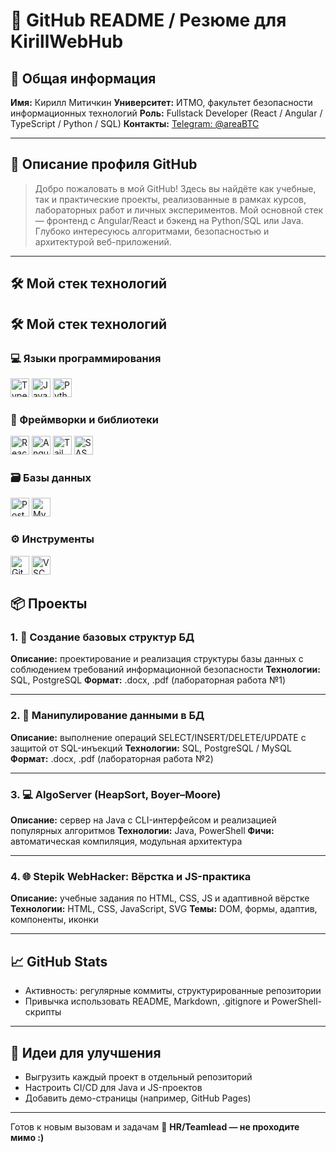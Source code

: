 # 🧠 GitHub README / Резюме для KirillWebHub

## 👤 Общая информация

**Имя:** Кирилл Митичкин
**Университет:** ИТМО, факультет безопасности информационных технологий
**Роль:** Fullstack Developer (React / Angular / TypeScript / Python / SQL)
**Контакты:** [Telegram: @areaBTC](https://t.me/areaBTC)

---

## 🚀 Описание профиля GitHub

> Добро пожаловать в мой GitHub! Здесь вы найдёте как учебные, так и практические проекты, реализованные в рамках курсов, лабораторных работ и личных экспериментов. Мой основной стек — фронтенд с Angular/React и бэкенд на Python/SQL или Java. Глубоко интересуюсь алгоритмами, безопасностью и архитектурой веб-приложений.

---

## 🛠 Мой стек технологий

## 🛠 Мой стек технологий

### 💻 Языки программирования
<p align="left">
  <img src="https://cdn.jsdelivr.net/gh/devicons/devicon/icons/typescript/typescript-original.svg" height="30" alt="TypeScript" title="TypeScript"/>
  <img src="https://cdn.jsdelivr.net/gh/devicons/devicon/icons/javascript/javascript-original.svg" height="30" alt="JavaScript" title="JavaScript"/>
  <img src="https://cdn.jsdelivr.net/gh/devicons/devicon/icons/python/python-original.svg" height="30" alt="Python" title="Python"/>
</p>

### 🧩 Фреймворки и библиотеки
<p align="left">
  <img src="https://cdn.jsdelivr.net/gh/devicons/devicon/icons/react/react-original.svg" height="30" alt="React" title="React"/>
  <img src="https://cdn.jsdelivr.net/gh/devicons/devicon/icons/angularjs/angularjs-original.svg" height="30" alt="Angular" title="Angular"/>
  <img src="https://www.vectorlogo.zone/logos/tailwindcss/tailwindcss-icon.svg" height="30" alt="Tailwind CSS" title="Tailwind CSS"/>
  <img src="https://cdn.jsdelivr.net/gh/devicons/devicon/icons/sass/sass-original.svg" height="30" alt="SASS" title="SASS"/>
</p>

### 🗃️ Базы данных
<p align="left">
  <img src="https://cdn.jsdelivr.net/gh/devicons/devicon/icons/postgresql/postgresql-original.svg" height="30" alt="PostgreSQL" title="PostgreSQL"/>
  <img src="https://cdn.jsdelivr.net/gh/devicons/devicon/icons/mysql/mysql-original.svg" height="30" alt="MySQL" title="MySQL"/>
</p>

### ⚙️ Инструменты
<p align="left">
  <img src="https://cdn.jsdelivr.net/gh/devicons/devicon/icons/git/git-original.svg" height="30" alt="Git" title="Git"/>
  <img src="https://cdn.jsdelivr.net/gh/devicons/devicon/icons/vscode/vscode-original.svg" height="30" alt="VSCode" title="VSCode"/>
</p>




## 📦 Проекты

### 1. 🔧 **Создание базовых структур БД**

**Описание:** проектирование и реализация структуры базы данных с соблюдением требований информационной безопасности
**Технологии:** SQL, PostgreSQL
**Формат:** .docx, .pdf (лабораторная работа №1)

---

### 2. 🧮 **Манипулирование данными в БД**

**Описание:** выполнение операций SELECT/INSERT/DELETE/UPDATE с защитой от SQL-инъекций
**Технологии:** SQL, PostgreSQL / MySQL
**Формат:** .docx, .pdf (лабораторная работа №2)

---

### 3. 💻 **AlgoServer (HeapSort, Boyer–Moore)**

**Описание:** сервер на Java с CLI-интерфейсом и реализацией популярных алгоритмов
**Технологии:** Java, PowerShell
**Фичи:** автоматическая компиляция, модульная архитектура

---

### 4. 🌐 **Stepik WebHacker: Вёрстка и JS-практика**

**Описание:** учебные задания по HTML, CSS, JS и адаптивной вёрстке
**Технологии:** HTML, CSS, JavaScript, SVG
**Темы:** DOM, формы, адаптив, компоненты, иконки

---

## 📈 GitHub Stats

* Активность: регулярные коммиты, структурированные репозитории
* Привычка использовать README, Markdown, .gitignore и PowerShell-скрипты

---

## 🧩 Идеи для улучшения

* Выгрузить каждый проект в отдельный репозиторий
* Настроить CI/CD для Java и JS-проектов
* Добавить демо-страницы (например, GitHub Pages)

---

Готов к новым вызовам и задачам 💪
**HR/Teamlead — не проходите мимо :)**



